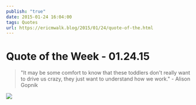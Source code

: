```yaml
---
publish: "true"
date: 2015-01-24 16:04:00
tags: Quotes
url: https://ericmwalk.blog/2015/01/24/quote-of-the.html
---
```


# Quote of the Week - 01.24.15

>"It may be some comfort to know that these toddlers don't really want to drive us crazy, they just want to understand how we work." - Alison Gopnik

![](https://ericmwalk.blog/uploads/2021/058dd80da4.jpg)
